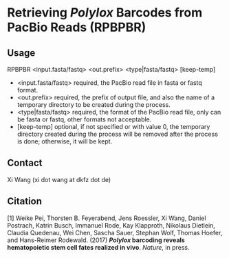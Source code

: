# Retrieving _Polylox_ Barcodes from PacBio Reads (RPBPBR) 

## Usage
RPBPBR <input.fasta/fastq> <out.prefix> <type|fasta/fastq> [keep-temp] 

* <input.fasta/fastq>  required, the PacBio read file in fasta or fastq format. 
* <out.prefix>         required, the prefix of output file, and also the name of a temporary directory to be created during the process. 
* <type|fasta/fastq>   required, the format of the PacBio read file, only can be fasta or fastq, other formats not acceptable. 
* [keep-temp]          optional, if not specified or with value 0, the temporary directory created during the process will be removed after the process is done; otherwise, it will be kept. 


## Contact
Xi Wang (xi dot wang at dkfz dot de)

## Citation
[1] Weike Pei, Thorsten B. Feyerabend, Jens Roessler, Xi Wang, Daniel Postrach, Katrin Busch, Immanuel Rode, Kay Klapproth, Nikolaus Dietlein, Claudia Quedenau, Wei Chen, Sascha Sauer, Stephan Wolf, Thomas Hoefer, and Hans-Reimer Rodewald. (2017) **_Polylox_ barcoding reveals hematopoietic stem cell fates realized in vivo**. *Nature*, in press.

